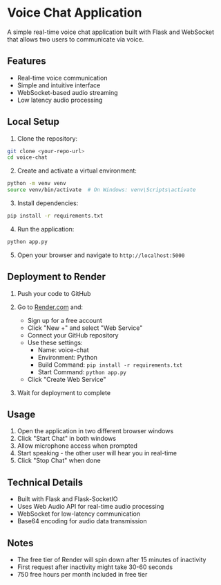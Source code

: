 # Voice Chat Application

A simple real-time voice chat application built with Flask and WebSocket that allows two users to communicate via voice.

## Features

- Real-time voice communication
- Simple and intuitive interface
- WebSocket-based audio streaming
- Low latency audio processing

## Local Setup

1. Clone the repository:
```bash
git clone <your-repo-url>
cd voice-chat
```

2. Create and activate a virtual environment:
```bash
python -m venv venv
source venv/bin/activate  # On Windows: venv\Scripts\activate
```

3. Install dependencies:
```bash
pip install -r requirements.txt
```

4. Run the application:
```bash
python app.py
```

5. Open your browser and navigate to `http://localhost:5000`

## Deployment to Render

1. Push your code to GitHub

2. Go to [Render.com](https://render.com) and:
   - Sign up for a free account
   - Click "New +" and select "Web Service"
   - Connect your GitHub repository
   - Use these settings:
     - Name: voice-chat
     - Environment: Python
     - Build Command: `pip install -r requirements.txt`
     - Start Command: `python app.py`
   - Click "Create Web Service"

3. Wait for deployment to complete

## Usage

1. Open the application in two different browser windows
2. Click "Start Chat" in both windows
3. Allow microphone access when prompted
4. Start speaking - the other user will hear you in real-time
5. Click "Stop Chat" when done

## Technical Details

- Built with Flask and Flask-SocketIO
- Uses Web Audio API for real-time audio processing
- WebSocket for low-latency communication
- Base64 encoding for audio data transmission

## Notes

- The free tier of Render will spin down after 15 minutes of inactivity
- First request after inactivity might take 30-60 seconds
- 750 free hours per month included in free tier